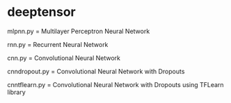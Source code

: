 # deeptensor

mlpnn.py = Multilayer Perceptron Neural Network

rnn.py = Recurrent Neural Network

cnn.py = Convolutional Neural Network

cnndropout.py = Convolutional Neural Network with Dropouts

cnntflearn.py = Convolutional Neural Network with Dropouts using TFLearn library
